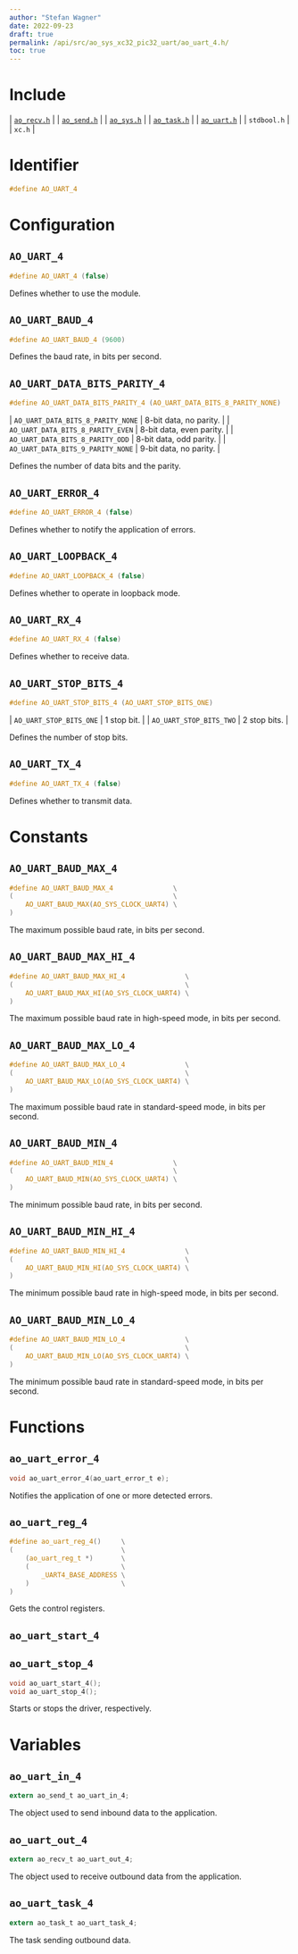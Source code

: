 ```yaml
---
author: "Stefan Wagner"
date: 2022-09-23
draft: true
permalink: /api/src/ao_sys_xc32_pic32_uart/ao_uart_4.h/
toc: true
---
```


# Include

| [`ao_recv.h`](../ao_sys/ao_recv.h.md) |
| [`ao_send.h`](../ao_sys/ao_send.h.md) |
| [`ao_sys.h`](ao_sys.h.md) |
| [`ao_task.h`](../ao_sys/ao_task.h.md) |
| [`ao_uart.h`](ao_uart.h.md) |
| `stdbool.h` |
| `xc.h` |

# Identifier

```c
#define AO_UART_4
```

# Configuration

## `AO_UART_4`

```c
#define AO_UART_4 (false)
```

Defines whether to use the module.

## `AO_UART_BAUD_4`

```c
#define AO_UART_BAUD_4 (9600)
```

Defines the baud rate, in bits per second.

## `AO_UART_DATA_BITS_PARITY_4`

```c
#define AO_UART_DATA_BITS_PARITY_4 (AO_UART_DATA_BITS_8_PARITY_NONE)
```

| `AO_UART_DATA_BITS_8_PARITY_NONE` | 8-bit data, no parity.   |
| `AO_UART_DATA_BITS_8_PARITY_EVEN` | 8-bit data, even parity. |
| `AO_UART_DATA_BITS_8_PARITY_ODD`  | 8-bit data, odd parity.  |
| `AO_UART_DATA_BITS_9_PARITY_NONE` | 9-bit data, no parity.   |

Defines the number of data bits and the parity.

## `AO_UART_ERROR_4`

```c
#define AO_UART_ERROR_4 (false)
```

Defines whether to notify the application of errors.

## `AO_UART_LOOPBACK_4`

```c
#define AO_UART_LOOPBACK_4 (false)
```

Defines whether to operate in loopback mode.

## `AO_UART_RX_4`

```c
#define AO_UART_RX_4 (false)
```

Defines whether to receive data.

## `AO_UART_STOP_BITS_4`

```c
#define AO_UART_STOP_BITS_4 (AO_UART_STOP_BITS_ONE)
```

| `AO_UART_STOP_BITS_ONE` | 1 stop bit.  |
| `AO_UART_STOP_BITS_TWO` | 2 stop bits. |

Defines the number of stop bits.

## `AO_UART_TX_4`

```c
#define AO_UART_TX_4 (false)
```

Defines whether to transmit data.

# Constants

## `AO_UART_BAUD_MAX_4`

```c
#define AO_UART_BAUD_MAX_4               \
(                                        \
    AO_UART_BAUD_MAX(AO_SYS_CLOCK_UART4) \
)
```

The maximum possible baud rate, in bits per second.

## `AO_UART_BAUD_MAX_HI_4`

```c
#define AO_UART_BAUD_MAX_HI_4               \
(                                           \
    AO_UART_BAUD_MAX_HI(AO_SYS_CLOCK_UART4) \
)
```

The maximum possible baud rate in high-speed mode, in bits per second.

## `AO_UART_BAUD_MAX_LO_4`

```c
#define AO_UART_BAUD_MAX_LO_4               \
(                                           \
    AO_UART_BAUD_MAX_LO(AO_SYS_CLOCK_UART4) \
)
```

The maximum possible baud rate in standard-speed mode, in bits per second.

## `AO_UART_BAUD_MIN_4`

```c
#define AO_UART_BAUD_MIN_4               \
(                                        \
    AO_UART_BAUD_MIN(AO_SYS_CLOCK_UART4) \
)
```

The minimum possible baud rate, in bits per second.

## `AO_UART_BAUD_MIN_HI_4`

```c
#define AO_UART_BAUD_MIN_HI_4               \
(                                           \
    AO_UART_BAUD_MIN_HI(AO_SYS_CLOCK_UART4) \
)
```

The minimum possible baud rate in high-speed mode, in bits per second.

## `AO_UART_BAUD_MIN_LO_4`

```c
#define AO_UART_BAUD_MIN_LO_4               \
(                                           \
    AO_UART_BAUD_MIN_LO(AO_SYS_CLOCK_UART4) \
)
```

The minimum possible baud rate in standard-speed mode, in bits per second.

# Functions

## `ao_uart_error_4`

```c
void ao_uart_error_4(ao_uart_error_t e);
```

Notifies the application of one or more detected errors.

## `ao_uart_reg_4`

```c
#define ao_uart_reg_4()     \
(                           \
    (ao_uart_reg_t *)       \
    (                       \
        _UART4_BASE_ADDRESS \
    )                       \
)
```

Gets the control registers.

## `ao_uart_start_4`
## `ao_uart_stop_4`

```c
void ao_uart_start_4();
void ao_uart_stop_4();
```

Starts or stops the driver, respectively.

# Variables

## `ao_uart_in_4`

```c
extern ao_send_t ao_uart_in_4;
```

The object used to send inbound data to the application.

## `ao_uart_out_4`

```c
extern ao_recv_t ao_uart_out_4;
```

The object used to receive outbound data from the application.

## `ao_uart_task_4`

```c
extern ao_task_t ao_uart_task_4;
```

The task sending outbound data.

